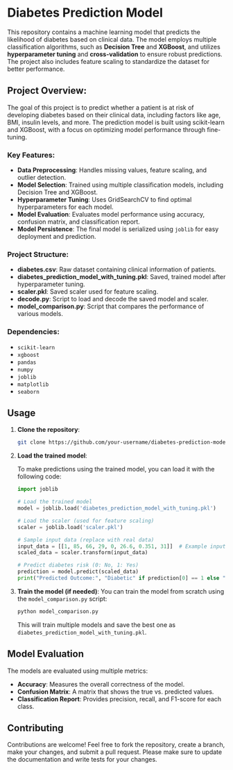 # Diabetes Prediction Model

This repository contains a machine learning model that predicts the likelihood of diabetes based on clinical data. The model employs multiple classification algorithms, such as **Decision Tree** and **XGBoost**, and utilizes **hyperparameter tuning** and **cross-validation** to ensure robust predictions. The project also includes feature scaling to standardize the dataset for better performance.

## Project Overview:
The goal of this project is to predict whether a patient is at risk of developing diabetes based on their clinical data, including factors like age, BMI, insulin levels, and more. The prediction model is built using scikit-learn and XGBoost, with a focus on optimizing model performance through fine-tuning.

### Key Features:
- **Data Preprocessing**: Handles missing values, feature scaling, and outlier detection.
- **Model Selection**: Trained using multiple classification models, including Decision Tree and XGBoost.
- **Hyperparameter Tuning**: Uses GridSearchCV to find optimal hyperparameters for each model.
- **Model Evaluation**: Evaluates model performance using accuracy, confusion matrix, and classification report.
- **Model Persistence**: The final model is serialized using `joblib` for easy deployment and prediction.

### Project Structure:
- **diabetes.csv**: Raw dataset containing clinical information of patients.
- **diabetes_prediction_model_with_tuning.pkl**: Saved, trained model after hyperparameter tuning.
- **scaler.pkl**: Saved scaler used for feature scaling.
- **decode.py**: Script to load and decode the saved model and scaler.
- **model_comparison.py**: Script that compares the performance of various models.

### Dependencies:
- `scikit-learn`
- `xgboost`
- `pandas`
- `numpy`
- `joblib`
- `matplotlib`
- `seaborn`

## Usage

1. **Clone the repository**:
   ```bash
   git clone https://github.com/your-username/diabetes-prediction-model.git](https://github.com/kajalkoirala/Diabetes-Prediction-Model)
   ```

2. **Load the trained model**:

   To make predictions using the trained model, you can load it with the following code:

   ```python
   import joblib

   # Load the trained model
   model = joblib.load('diabetes_prediction_model_with_tuning.pkl')

   # Load the scaler (used for feature scaling)
   scaler = joblib.load('scaler.pkl')

   # Sample input data (replace with real data)
   input_data = [[1, 85, 66, 29, 0, 26.6, 0.351, 31]]  # Example input
   scaled_data = scaler.transform(input_data)

   # Predict diabetes risk (0: No, 1: Yes)
   prediction = model.predict(scaled_data)
   print("Predicted Outcome:", "Diabetic" if prediction[0] == 1 else "Non-Diabetic")
   ```

3. **Train the model (if needed)**:
   You can train the model from scratch using the `model_comparison.py` script:
   ```bash
   python model_comparison.py
   ```
   This will train multiple models and save the best one as `diabetes_prediction_model_with_tuning.pkl`.

## Model Evaluation
The models are evaluated using multiple metrics:
- **Accuracy**: Measures the overall correctness of the model.
- **Confusion Matrix**: A matrix that shows the true vs. predicted values.
- **Classification Report**: Provides precision, recall, and F1-score for each class.

## Contributing
Contributions are welcome! Feel free to fork the repository, create a branch, make your changes, and submit a pull request. Please make sure to update the documentation and write tests for your changes.

